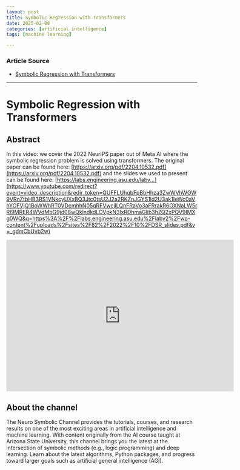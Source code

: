 ```yaml
---
layout: post
title: Symbolic Regression with Transformers
date: 2025-02-08
categories: [artificial intelligence]
tags: [machine learning]

---
```


### Article Source


* [Symbolic Regression with Transformers](https://www.youtube.com/watch?v=_gdmCbUvb2w)

---


# Symbolic Regression with Transformers

## Abstract

In this video: we cover the 2022 NeurIPS paper out of Meta AI where the symbolic regression problem is solved using transformers.   The original paper can be found here: [https://arxiv.org/pdf/2204.10532.pdf](https://arxiv.org/pdf/2204.10532.pdf) and the slides we used to present can be found here: 
[https://labs.engineering.asu.edu/labv...](https://www.youtube.com/redirect?event=video_description&redir_token=QUFFLUhqbFpBbHhza3ZwWVhWOW9VRnZtbHB3RS1VNkcyUXxBQ3Jtc0tsU2J2a2RKZnJGYS1ld2U3ak1IeWc0aVhYOFVjQ1BoWWhRT0VDcmhhN05qRFVwcjlLQnFRaVo3aFRrakR6OXNaLW5rRl9MRER4WVdMbG9jd08wQklndkdLOVpkN3lxRDhmaGlib3hZQ2xPQV9IMXg0WQ&q=https%3A%2F%2Flabs.engineering.asu.edu%2Flabv2%2Fwp-content%2Fuploads%2Fsites%2F82%2F2022%2F10%2FDSR_slides.pdf&v=_gdmCbUvb2w)

<iframe width="600" height="400" src="https://www.youtube.com/embed/_gdmCbUvb2w?si=rJYk_UhbG1nvn94T" title="YouTube video player" frameborder="0" allow="accelerometer; autoplay; clipboard-write; encrypted-media; gyroscope; picture-in-picture; web-share" referrerpolicy="strict-origin-when-cross-origin" allowfullscreen></iframe>


## About the channel
The Neuro Symbolic Channel provides the tutorials, courses, and research results on one of the most exciting areas in artificial intelligence and machine learning.  With content originally from the AI course taught at Arizona State University, this channel brings you the latest at the intersection of symbolic methods (e.g., logic programming) and deep learning.  Learn about the latest algorithms, Python packages, and progress toward larger goals such as artificial general intelligence (AGI).